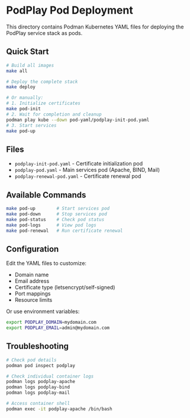 # PodPlay Pod Deployment

This directory contains Podman Kubernetes YAML files for deploying the PodPlay service stack as pods.

## Quick Start

```bash
# Build all images
make all

# Deploy the complete stack
make deploy

# Or manually:
# 1. Initialize certificates
make pod-init
# 2. Wait for completion and cleanup
podman play kube --down pod-yaml/podplay-init-pod.yaml
# 3. Start services
make pod-up
```

## Files

- `podplay-init-pod.yaml` - Certificate initialization pod
- `podplay-pod.yaml` - Main services pod (Apache, BIND, Mail)
- `podplay-renewal-pod.yaml` - Certificate renewal pod

## Available Commands

```bash
make pod-up        # Start services pod
make pod-down      # Stop services pod
make pod-status    # Check pod status
make pod-logs      # View pod logs
make pod-renewal   # Run certificate renewal
```

## Configuration

Edit the YAML files to customize:
- Domain name
- Email address
- Certificate type (letsencrypt/self-signed)
- Port mappings
- Resource limits

Or use environment variables:
```bash
export PODPLAY_DOMAIN=mydomain.com
export PODPLAY_EMAIL=admin@mydomain.com
```

## Troubleshooting

```bash
# Check pod details
podman pod inspect podplay

# Check individual container logs
podman logs podplay-apache
podman logs podplay-bind
podman logs podplay-mail

# Access container shell
podman exec -it podplay-apache /bin/bash
```